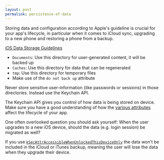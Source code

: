 ```yaml
---
layout: post
permalink: persistence-of-data
---
```


Storing data and configuration according to Apple's guideline is crucial for your app's lifecycle, in particular when it comes to iCloud sync, upgrading to a new phone and restoring a phone from a backup.

[iOS Data Storage Guidelines](https://developer.apple.com/icloud/documentation/data-storage/index.html)

- `Documents`: Use this directory for user-generated content, it will be backed up
- `Caches`: Use this directory for data that can be regenerated
- `tmp`: Use this directory for temporary files
- Make use of the `do not back up` attribute

Never store sensitive user-information (like passwords or sessions) in those directories. Instead use the Keychain API.

The Keychain API gives you control of how data is being stored on device. Make sure you have a good understanding of how the [various attributes](https://developer.apple.com/documentation/security/keychain_services/keychain_items/item_attribute_keys_and_values) affect the lifecycle of your app.

One often overlooked question you should ask yourself: When the user upgrades to a new iOS device, should the data (e.g. login session) be migrated as well?

If you use [`kSecAttrAccessibleWhenUnlockedThisDeviceOnly`](https://developer.apple.com/documentation/security/ksecattraccessiblewhenunlockedthisdeviceonly) the data won't be included in the iCloud or iTunes backup, meaning the user will lose the data when they upgrade their device.
